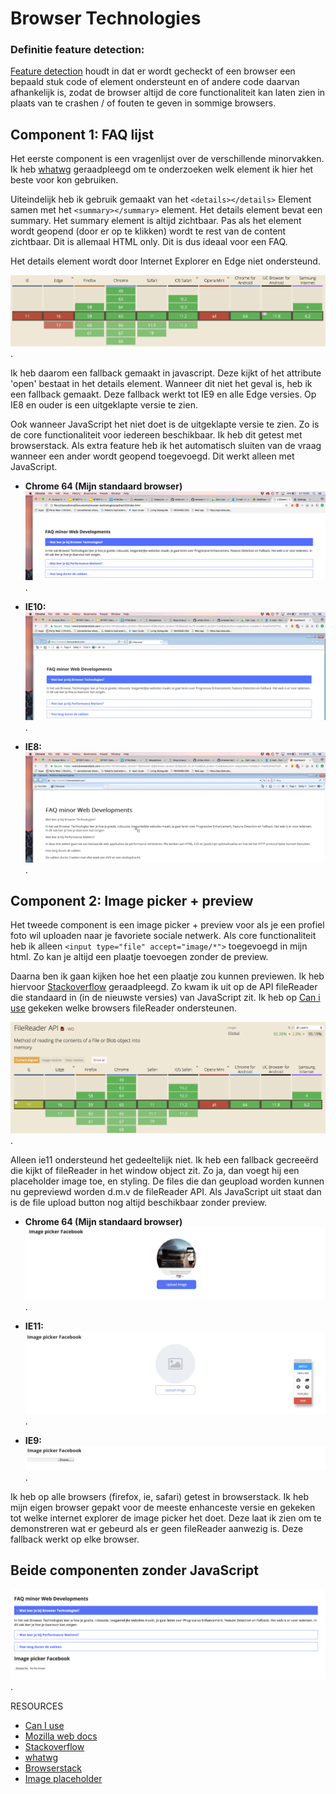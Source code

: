 # Browser Technologies
### Definitie feature detection:
[Feature detection](https://developer.mozilla.org/en-US/docs/Learn/Tools_and_testing/Cross_browser_testing/Feature_detection) houdt in dat er wordt gecheckt of een browser een bepaald stuk code of element ondersteunt en of andere code daarvan afhankelijk is, zodat de browser altijd de core functionaliteit kan laten zien in plaats van te crashen / of fouten te geven in sommige browsers.

## Component 1: <b>FAQ lijst</b>
Het eerste component is een vragenlijst over de verschillende minorvakken. Ik heb [whatwg]( https://html.spec.whatwg.org/multipage/interactive-elements.html#the-details-element) geraadpleegd om te onderzoeken welk element ik hier het beste voor kon gebruiken.

Uiteindelijk heb ik gebruik gemaakt van het `<details></details>` Element samen met het `<summary></summary>` element.
Het details element bevat een summary. Het summary element is altijd zichtbaar. Pas als het element wordt geopend (door er op te klikken) wordt te rest van de content zichtbaar. Dit is allemaal HTML only. Dit is dus ideaal voor een FAQ.

Het details element wordt door Internet Explorer en Edge niet ondersteund.

![CanIuse details](https://github.com/fennadew/browser-technologies/blob/master/opdracht2/img/details.png).

Ik heb daarom een fallback gemaakt in javascript. Deze kijkt of het attribute 'open' bestaat in het details element. Wanneer dit niet het geval is, heb ik een fallback gemaakt. Deze fallback werkt tot IE9 en alle Edge versies. Op IE8 en ouder is een uitgeklapte versie te zien.

Ook wanneer JavaScript het niet doet is de uitgeklapte versie te zien. Zo is de core functionaliteit voor iedereen beschikbaar.
Ik heb dit getest met browserstack. Als extra feature heb ik het automatisch sluiten van de vraag wanneer een ander wordt geopend toegevoegd. Dit werkt alleen met JavaScript.

* <b>Chrome 64 (Mijn standaard browser)</b>
![Chrome](https://github.com/fennadew/browser-technologies/blob/master/opdracht2/img/chrome.png).

* <b>IE10:</b>
![IE10](https://github.com/fennadew/browser-technologies/blob/master/opdracht2/img/ie10.png).

* <b>IE8:</b>
![IE8](https://github.com/fennadew/browser-technologies/blob/master/opdracht2/img/ie8.png).


## Component 2: <b>Image picker + preview</b>
Het tweede component is een image picker + preview voor als je een profiel foto wil uploaden naar je favoriete sociale netwerk. Als core functionaliteit heb ik alleen `<input type="file" accept="image/*">` toegevoegd in mijn html. Zo kan je altijd een plaatje toevoegen zonder de preview.

Daarna ben ik gaan kijken hoe het een plaatje zou kunnen previewen. Ik heb hiervoor [Stackoverflow](https://stackoverflow.com/questions/4459379/preview-an-image-before-it-is-uploaded) geraadpleegd. Zo kwam ik uit op de API fileReader die standaard in (in de nieuwste versies) van JavaScript zit. Ik heb op [Can i use](https://caniuse.com/#search=FileReader) gekeken welke browsers fileReader ondersteunen.

![File reader can I use](https://github.com/fennadew/browser-technologies/blob/master/opdracht2/img/filereader.png).

Alleen ie11 ondersteund het gedeeltelijk niet. Ik heb een fallback gecreeërd die kijkt of fileReader in het window object zit. Zo ja, dan voegt hij een placeholder image toe, en styling. De files die dan geupload worden kunnen nu gepreviewd worden d.m.v de fileReader API. Als JavaScript uit staat dan is de file upload button nog altijd beschikbaar zonder preview.

* <b>Chrome 64 (Mijn standaard browser)</b>
![Chrome](https://github.com/fennadew/browser-technologies/blob/master/opdracht2/img/chrome2.png).

* <b>IE11:</b>
![IE10](https://github.com/fennadew/browser-technologies/blob/master/opdracht2/img/ie11.png).

* <b>IE9:</b>
![IE8](https://github.com/fennadew/browser-technologies/blob/master/opdracht2/img/ie9.png).

Ik heb op alle browsers (firefox, ie, safari) getest in browserstack. Ik heb mijn eigen browser gepakt voor de meeste enhanceste versie en gekeken tot welke internet explorer de image picker het doet. Deze laat ik zien om te demonstreren wat er gebeurd als er geen fileReader aanwezig is. Deze fallback werkt op elke browser.

## Beide componenten <b>zonder JavaScript</b>
![IE8](https://github.com/fennadew/browser-technologies/blob/master/opdracht2/img/nojs.png).

RESOURCES
* [Can I use](https://caniuse.com/)
* [Mozilla web docs](https://developer.mozilla.org/en-US/docs/Learn/Tools_and_testing/Cross_browser_testing/Feature_detection)
* [Stackoverflow](https://stackoverflow.com/questions/4459379/preview-an-image-before-it-is-uploaded)
* [whatwg]( https://html.spec.whatwg.org/multipage/interactive-elements.html#the-details-element)
* [Browserstack](https://www.browserstack.com/)
* [Image placeholder](http://lwvnaperville.org/wp-content/uploads/2017/06/placeholder.png)